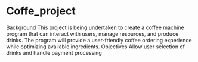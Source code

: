 # Coffe_project
Background This project is being undertaken to create a coffee machine program that can interact with users, manage resources, and produce drinks. The program will provide a user-friendly coffee ordering experience while optimizing available ingredients.  Objectives  Allow user selection of drinks and handle payment processing 
